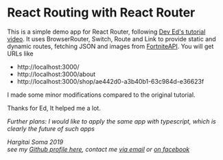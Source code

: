 # React Routing with React Router

This is a simple demo app for React Router, following [Dev Ed's tutorial video](https://www.youtube.com/watch?v=Law7wfdg_ls). It uses BrowserRouter, Switch, Route and Link to provide static and dynamic routes, fetching JSON and images from [FortniteAPI](https://docs.fortniteapi.com/?version=latest). You will get URLs like 
* http://localhost:3000/
* http://localhost:3000/about
* http://localhost:3000/shop/ae442d0-a3b40b1-63c984d-e36623f

I made some minor modifications compared to the original tutorial. 

Thanks for Ed, It helped me a lot. 


_Further plans: I would like to apply the same app with typescript, which is clearly the future of such apps_

_Hargitai Soma 2019_  
_see my [Github profile here](https://github.com/somahargitai), contact me [via email](mailto:hargitai.soma@gmail.com) or [on facebook](https://www.facebook.com/soma.hargitai)_